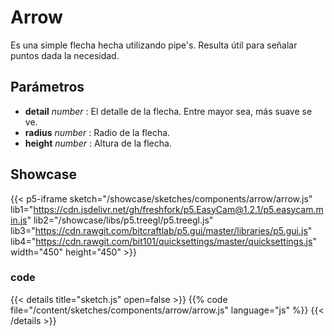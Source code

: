 # Arrow

Es una simple flecha hecha utilizando pipe's. Resulta útil para señalar puntos dada la necesidad.

## Parámetros 

- **detail** *number* : El detalle de la flecha. Entre mayor sea, más suave se ve. 
- **radius** *number* : Radio de la flecha. 
- **height** *number* : Altura de la flecha.

## Showcase

{{< p5-iframe sketch="/showcase/sketches/components/arrow/arrow.js" lib1="https://cdn.jsdelivr.net/gh/freshfork/p5.EasyCam@1.2.1/p5.easycam.min.js" lib2="/showcase/libs/p5.treegl/p5.treegl.js" lib3="https://cdn.rawgit.com/bitcraftlab/p5.gui/master/libraries/p5.gui.js" lib4="https://cdn.rawgit.com/bit101/quicksettings/master/quicksettings.js" width="450" height="450" >}}

### code 

{{< details title="sketch.js" open=false >}}
{{% code file="/content/sketches/components/arrow/arrow.js" language="js" %}}
{{< /details >}}